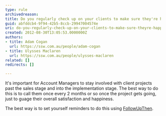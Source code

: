 ```yaml
---
type: rule
archivedreason: 
title: Do you regularly check up on your clients to make sure they're happy?
guid: abfddcb4-9f94-42b5-8ccb-29947004574e
uri: do-you-regularly-check-up-on-your-clients-to-make-sure-theyre-happy
created: 2012-08-30T13:05:53.0000000Z
authors:
- title: Adam Cogan
  url: https://ssw.com.au/people/adam-cogan
- title: Ulysses Maclaren
  url: https://ssw.com.au/people/ulysses-maclaren
related: []
redirects: []

---
```


It's important for Account Managers to stay involved with client projects past the                  sales stage and into the implementation stage. The best way to do this is to call                  them once every 2 months or so once the project gets going, just to guage their                  overall satisfaction and happiness.

<!--endintro-->

The best way is to set yourself reminders to do this using [FollowUpThen](/_layouts/15/FIXUPREDIRECT.ASPX?WebId=3dfc0e07-e23a-4cbb-aac2-e778b71166a2&amp;TermSetId=07da3ddf-0924-4cd2-a6d4-a4809ae20160&amp;TermId=aa8c8dd3-1cd7-414c-b13e-d1a225e05ef0).
